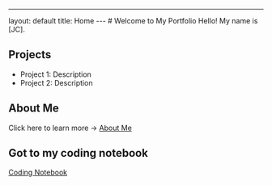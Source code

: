 ---
layout: default
title: Home
--- # Welcome to My Portfolio Hello! My name is [JC].
## Projects
- Project 1: Description
- Project 2: Description
## About Me
Click here to learn more → [About Me](about.md)

## Got to my coding notebook
[Coding Notebook](notebook.md)
